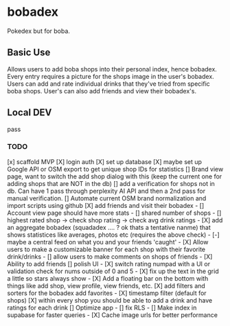 # bobadex

Pokedex but for boba. 

## Basic Use
Allows users to add boba shops into their personal index, hence bobadex. Every entry requires a picture for the shops image in the user's bobadex. Users can add and rate individual drinks that they've tried from specific boba shops. User's can also add friends and view their bobadex's.

## Local DEV
pass

### TODO
[x] scaffold MVP
[X] login auth
[X] set up database
[X] maybe set up Google API or OSM export to get unique shop IDs for statistics
[] Brand view page, want to switch the add shop dialog with this (keep the current one for adding shops that are NOT in the db)
[] add a verification for shops not in db. Can have 1 pass through perplexity AI API and then a 2nd pass for manual verification.
[] Automate current OSM brand normalization and import scripts using github
[X] add friends and visit their bobadex
    - [] Account view page should have more stats
        - [] shared number of shops
        - [] highest rated shop -> check shop rating -> check avg drink ratings
    - [X] add an aggregate bobadex (squadadex .... ? ok thats a tentative nanme) that shows statistices like averages, photos etc (requires the above check)
    - [-] maybe a central feed on what you and your friends 'caught'
    - [X] Allow users to make a customizable banner for each shop with their favorite drink/drinks
    - [] allow users to make comments on shops of friends
    - [X] Ability to add friends
[] polish UI
    - [X] switch rating numpad with a UI or validation check for nums outside of 0 and 5
    - [X] fix up the text in the grid a little so stars always show
    - [X] Add a floating bar on the bottom with things like add shop, view profile, view friends, etc.
[X] add filters and sorters for the bobadex add favorites
    - [X] timestamp filter (default for shops)
[X] within every shop you should be able to add a drink and have ratings for each drink
[] Optimize app
    - [] fix RLS
    - [] Make index in supabase for faster queries
    - [X] Cache image urls for better performance